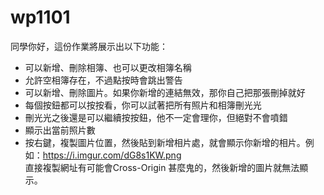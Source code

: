 # wp1101

同學你好，這份作業將展示出以下功能：

- 可以新增、刪除相簿、也可以更改相簿名稱
- 允許空相簿存在，不過點按時會跳出警告
- 可以新增、刪除圖片。如果你新增的連結無效，那你自己把那張刪掉就好
- 每個按鈕都可以按按看，你可以試著把所有照片和相簿刪光光
- 刪光光之後還是可以繼續按按鈕，他不一定會理你，但絕對不會噴錯
- 顯示出當前照片數
- 按右鍵，複製圖片位置，然後貼到新增相片處，就會顯示你新增的相片。例如：https://i.imgur.com/dG8s1KW.png<br>直接複製網址有可能會Cross-Origin 甚麼鬼的，然後新增的圖片就無法顯示。